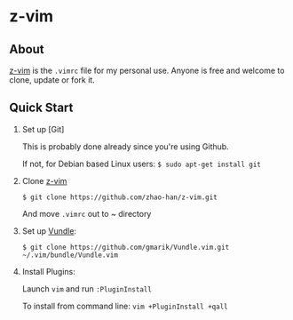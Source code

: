 z-vim
=====

## About
[z-vim] is the `.vimrc` file for my personal use.
Anyone is free and welcome to clone, update or fork it.

## Quick Start
1. Set up [Git]

    This is probably done already since you're using Github.

    If not, for Debian based Linux users:
    `$ sudo apt-get install git`

2. Clone [z-vim]

    `$ git clone https://github.com/zhao-han/z-vim.git`

    And move `.vimrc` out to ~ directory

3. Set up [Vundle]:

    `$ git clone https://github.com/gmarik/Vundle.vim.git ~/.vim/bundle/Vundle.vim`

4. Install Plugins:

    Launch `vim` and run `:PluginInstall`

    To install from command line: `vim +PluginInstall +qall`

[z-vim]:https://github.com/zhao-han/z-vim.git
[Vundle]:http://github.com/gmarik/Vundle.vim
